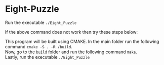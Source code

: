 # Eight-Puzzle
 Run the executable ```./Eight_Puzzle``` 
 
 If the above command does not work then try these steps below: 
 
 This program will be built using CMAKE. In the main folder run the following command ```cmake -S . -R /build```. \
 Now, go to the ```build``` folder and run the following command ```make```. \
 Lastly, run the executable ```./Eight_Puzzle```
